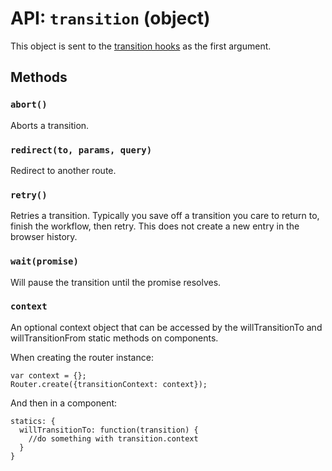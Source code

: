 API: `transition` (object)
==========================

This object is sent to the [transition hooks][transition-hooks] as the
first argument.

Methods
-------

### `abort()`

Aborts a transition.

### `redirect(to, params, query)`

Redirect to another route.

### `retry()`

Retries a transition. Typically you save off a transition you care to
return to, finish the workflow, then retry. This does not create a new
entry in the browser history.

### `wait(promise)`

Will pause the transition until the promise resolves.

  [transition-hooks]:/docs/api/components/RouteHandler.md#static-lifecycle-methods

### `context`

An optional context object that can be accessed by the willTransitionTo and
willTransitionFrom static methods on components.

When creating the router instance:

    var context = {};
    Router.create({transitionContext: context});

And then in a component:

    statics: {
      willTransitionTo: function(transition) {
        //do something with transition.context
      }
    }

